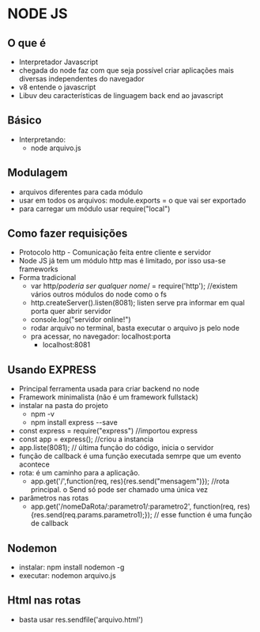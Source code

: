 # NODE JS
## O que é
* Interpretador Javascript
* chegada do node faz com que seja possível criar aplicações mais diversas independentes do navegador
* v8 entende o javascript
* Libuv deu características de linguagem back end ao javascript
## Básico
* Interpretando:
	* node arquivo.js
## Modulagem 
* arquivos diferentes para cada módulo
* usar em todos os arquivos: module.exports = o que vai ser exportado
* para carregar um módulo usar require("local")

## Como fazer requisições 
* Protocolo http - Comunicação feita entre cliente e servidor
* Node JS já tem um módulo http mas é limitado, por isso usa-se frameworks
* Forma tradicional
	* var http/*poderia ser qualquer nome*/ = require('http'); //existem vários outros módulos do node como o fs
	* http.createServer().listen(8081); listen serve pra informar em qual porta quer abrir servidor
	* console.log("servidor online!")
	* rodar arquivo no terminal, basta executar o arquivo js pelo node
	* pra acessar, no navegador: localhost:porta 
		* localhost:8081
## Usando EXPRESS 
* Principal ferramenta usada para criar backend no node
* Framework minimalista (não é um framework fullstack)
* instalar na pasta do projeto
	* npm -v
	* npm install express --save
* const express = require("express") //importou express
* const app = express(); //criou a instancia 
* app.liste(8081); // última função do código, inicia o servidor
* função de callback é uma função executada semrpe que um evento acontece
* rota: é um caminho para a aplicação.
	* app.get('/',function(req, res){res.send("mensagem")}); //rota principal. o Send só pode ser chamado uma única vez
* parâmetros nas rotas
	* app.get('/nomeDaRota/:parametro1/:parametro2', function(req, res){res.send(req.params.parametro1);}); // esse function é uma função de callback
## Nodemon
* instalar: npm install nodemon -g
* executar: nodemon arquivo.js

## Html nas rotas
* basta usar res.sendfile('arquivo.html')
